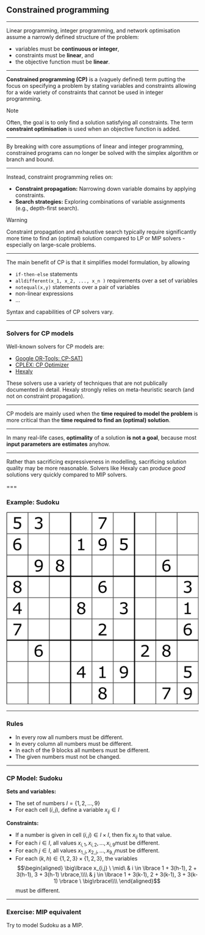 ## Constrained programming

---

Linear programming, integer programming, and network optimisation assume a narrowly defined structure of the problem:

- variables must be **continuous or integer**,
- constraints must be **linear**, and
- the objective function must be **linear**.

---

**Constrained programming (CP)** is a (vaguely defined) term putting the focus on specifying a problem by stating variables and constraints allowing for a wide variety of constraints that cannot be used in integer programming.

> [!NOTE]
> Often, the goal is to only find a solution satisfying all constraints. The term **constraint optimisation** is used when an objective function is added.


---

By breaking with core assumptions of  linear and integer programming, constrained programs can no longer be solved with the simplex algorithm or branch and bound.

---

Instead, constraint programming relies on:

- **Constraint propagation:** Narrowing down variable domains by applying constraints.
- **Search strategies:** Exploring combinations of variable assignments (e.g., depth-first search).

> [!WARNING]
> Constraint propagation and exhaustive search typically require significantly more time to find an (optimal) solution compared to LP or MIP solvers - especially on large-scale problems.

---

The main benefit of CP is that it simplifies model formulation, by allowing

- `if-then-else` statements
- `alldifferent(x_1, x_2, ..., x_n )` requirements over a set of variables
- `notequal(x,y)` statements over a pair of variables
- non-linear expressions
- ...

Syntax and capabilities of CP solvers vary. 

---

### Solvers for CP models

Well-known solvers for CP models are:

- [Google OR-Tools: CP-SAT)](https://developers.google.com/optimization/cp/cp_solver)
- [CPLEX: CP Optimizer](https://www.ibm.com/products/ilog-cplex-optimization-studio/cplex-cp-optimizer)
- [Hexaly](https://www.hexaly.com/) 

These solvers use a variety of techniques that are not publically documented in detail. Hexaly strongly relies on meta-heuristic search (and not on constraint propagation).

---

CP models are mainly used when the **time required to model the problem** is more critical than the **time required to find an (optimal) solution**.

---

In many real-life cases, **optimality** of a solution **is not a goal**, because most **input parameters are estimates** anyhow.

---

Rather than sacrificing expressiveness in modelling, sacrificing solution quality may be more reasonable. Solvers like Hexaly can produce *good* solutions very quickly compared to MIP solvers.

===

### Example: Sudoku

![Sudoku](10-lecture/sudoku.png)

---

### Rules

- In every row all numbers must be different.
- In every column all numbers must be different.
- In each of the 9 blocks all numbers must be different.
- The given numbers must not be changed.

---

### CP Model: Sudoku

**Sets and variables:**
- The set of numbers $I = \lbrace 1,2,\ldots,9\rbrace$
- For each cell $(i,j)$, define a variable $x_{ij} \in I$

**Constraints:**

- If a number is given in cell $(i,j)  \in I \times I$, then fix $x_{ij}$ to that value.
- For each $i\in I$, all values $x_{i,1}, x_{i,2}, \ldots, x_{i,9}$​ must be different.
- For each $j\in I$, all values $x_{1,j}, x_{2,j}, \ldots, x_{9,j}$​ must be different.
- For each $(k,h) \in \lbrace 1,2,3 \rbrace \times \lbrace 1,2,3 \rbrace$, the variables
  $$\begin{aligned}
 \big\lbrace x_{i,j} \ \mid\ 
  & i \in \lbrace 1 + 3(h-1), 2 + 3(h-1), 3 + 3(h-1) \rbrace,\\\\
  & j \in \lbrace 1 + 3(k-1), 2 + 3(k-1), 3 + 3(k-1) \rbrace \  \big\rbrace\\\\
\end{aligned}$$
  must be different.

---

### Exercise: MIP equivalent

Try to model Sudoku as a MIP.
